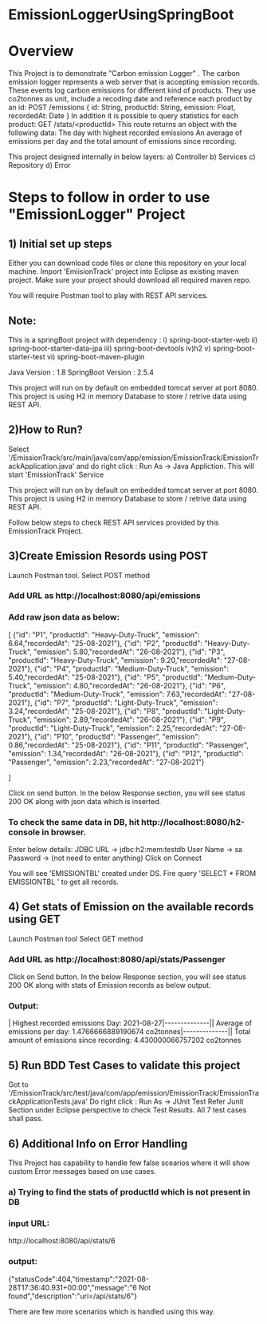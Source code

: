 # EmissionLoggerUsingSpringBoot
# Overview
This Project is to demonstrate "Carbon emission Logger" . The carbon emission logger represents a web server that is accepting emission records. These events log carbon emissions for different kind of products.   They use co2tonnes as unit, include a recoding date and reference each product by an id: POST /emissions {  id: String,  productId: String,  emission: Float,  recordedAt: Date }   In addition it is possible to query statistics for each product: GET /stats/&lt;productId>   This route returns an object with the following data: The day with highest recorded emissions An average of emissions per day and the total amount of emissions since recording.

This project designed internally in below layers:
a) Controller
b) Services
c) Repository
d) Error

# Steps to follow in order to use "EmissionLogger" Project

## 1) Initial set up steps 
Either you can download code files or clone this repository on your local machine. 
Import 'EmiisionTrack' project into Eclipse as existing maven project.
Make sure your project should download all required maven repo.

You will require Postman tool to play with REST API services.

## Note:
This is a springBoot project with dependency : i) spring-boot-starter-web ii) spring-boot-starter-data-jpa iii) spring-boot-devtools iv)h2 v) spring-boot-starter-test vi) spring-boot-maven-plugin

Java Version : 1.8
SpringBoot Version : 2.5.4

This project will run on by default on embedded tomcat server at port 8080.
This project is using H2 in memory Database to store / retrive data using REST API.

## 2)How to Run?
Select '/EmissionTrack/src/main/java/com/app/emission/EmissionTrack/EmissionTrackApplication.java'
and do right click : Run As -> Java Appliction. This will start 'EmissionTrack' Service

This project will run on by default on embedded tomcat server at port 8080.
This project is using H2 in memory Database to store / retrive data using REST API.

Follow below steps to check REST API services provided by this EmissionTrack Project.

## 3)Create Emission Resords using POST
Launch Postman tool.
Select POST method 
### Add URL as http://localhost:8080/api/emissions
### Add raw json data as below:
[
    {"id": "P1", "productId": "Heavy-Duty-Truck", "emission": 6.64,"recordedAt": "25-08-2021"},
    {"id": "P2", "productId": "Heavy-Duty-Truck", "emission": 5.80,"recordedAt": "26-08-2021"},
    {"id": "P3", "productId": "Heavy-Duty-Truck", "emission": 9.20,"recordedAt": "27-08-2021"},
    {"id": "P4", "productId": "Medium-Duty-Truck", "emission": 5.40,"recordedAt": "25-08-2021"},
    {"id": "P5", "productId": "Medium-Duty-Truck", "emission": 4.80,"recordedAt": "26-08-2021"},
    {"id": "P6", "productId": "Medium-Duty-Truck", "emission": 7.63,"recordedAt": "27-08-2021"},
    {"id": "P7", "productId": "Light-Duty-Truck", "emission": 3.24,"recordedAt": "25-08-2021"},
    {"id": "P8", "productId": "Light-Duty-Truck", "emission": 2.89,"recordedAt": "26-08-2021"},
    {"id": "P9", "productId": "Light-Duty-Truck", "emission": 2.25,"recordedAt": "27-08-2021"},
    {"id": "P10", "productId": "Passenger", "emission": 0.86,"recordedAt": "25-08-2021"},
    {"id": "P11", "productId": "Passenger", "emission": 1.34,"recordedAt": "26-08-2021"},
    {"id": "P12", "productId": "Passenger", "emission": 2.23,"recordedAt": "27-08-2021"}
    
]

Click on send button.
In the below Response section, you will see status 200 OK along with json data which is inserted.

### To check the same data in DB, hit http://localhost:8080/h2-console in browser.
Enter below details:
JDBC URL -> jdbc:h2:mem:testdb
User Name -> sa
Password -> (not need to enter anything)
Click on Connect

You will see 'EMISSIONTBL' created under DS. 
Fire query 'SELECT * FROM EMISSIONTBL ' to get all records.

## 4) Get stats of Emission on the available records using GET
Launch Postman tool
Select GET method 
### Add URL as http://localhost:8080/api/stats/Passenger
Click on Send button.
In the below Response section, you will see status 200 OK along with stats of Emission records as below output.

### Output:

| Highest recorded emissions Day: 2021-08-27|--------------|| Average of emissions per day: 1.4766666889190674  co2tonnes|--------------|| Total amount of emissions since recording: 4.430000066757202  co2tonnes


## 5) Run BDD Test Cases to validate this project
Got to '/EmissionTrack/src/test/java/com/app/emission/EmissionTrack/EmissionTrackApplicationTests.java'
Do right click : Run As -> JUnit Test
Refer Junit Section under Eclipse perspective to check Test Results.
All 7 test cases shall pass.


## 6) Additional Info on Error Handling
This Project has capability to handle few false scearios where it will show custom Error messages based on use cases.
### a) Trying to find the stats of productId which is not present in DB
### input URL: 
http://localhost:8080/api/stats/6
### output:
{"statusCode":404,"timestamp":"2021-08-28T17:36:40.931+00:00","message":"6 Not found","description":"uri=/api/stats/6"}

There are few more scenarios which is handled using this way.




